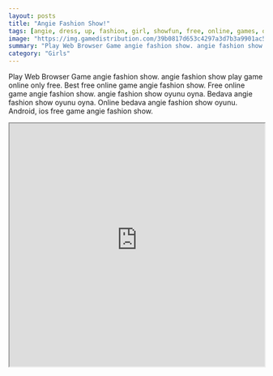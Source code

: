 ```yaml
---
layout: posts
title: "Angie Fashion Show!"
tags: [angie, dress, up, fashion, girl, showfun, free, online, games, oyna, game, free, games, play, play, games]
image: "https://img.gamedistribution.com/39b0817d653c4297a3d7b3a9901ac588.jpg"
summary: "Play Web Browser Game angie fashion show. angie fashion show play game online only free. Best free online game angie fashion show. Free online game angie fashion show. angie fashion show oyunu oyna. Bedava angie fashion show oyunu oyna. Online bedava angie fashion show oyunu. Android, ios free game angie fashion show."
category: "Girls"
---
```


Play Web Browser Game angie fashion show. angie fashion show play game online only free. Best free online game angie fashion show. Free online game angie fashion show. angie fashion show oyunu oyna. Bedava angie fashion show oyunu oyna. Online bedava angie fashion show oyunu. Android, ios free game angie fashion show.

<iframe width="100%" height="480px;" src="https://html5.gamedistribution.com/39b0817d653c4297a3d7b3a9901ac588/"></iframe>